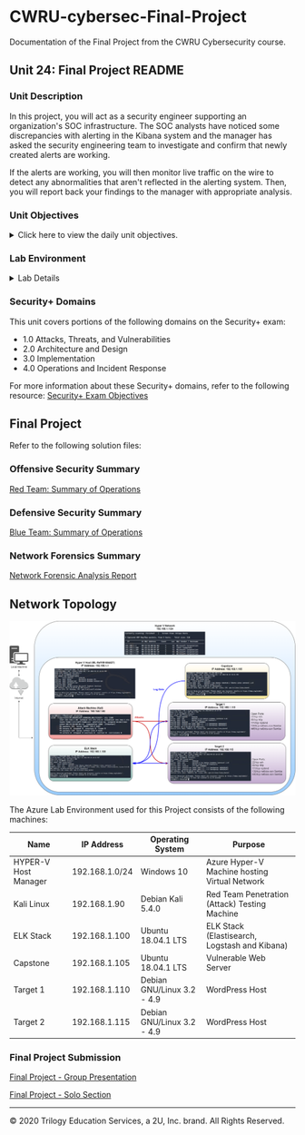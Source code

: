 # CWRU-cybersec-Final-Project
Documentation of the Final Project from the CWRU Cybersecurity course.

## Unit 24: Final Project README

### Unit Description

In this project, you will act as a security engineer supporting an organization's SOC infrastructure. The SOC analysts have noticed some discrepancies with alerting in the Kibana system and the manager has asked the security engineering team to investigate and confirm that newly created alerts are working. 

If the alerts are working, you will then monitor live traffic on the wire to detect any abnormalities that aren't reflected in the alerting system. Then, you will report back your findings to the manager with appropriate analysis.


### Unit Objectives 

<details>
    <summary>Click here to view the daily unit objectives.</summary>

  <br>

- **Days 1 and 2:** Alert and Attacking Target 1

    - Configure alerts in Kibana 
    - Attack a machine on the network.
    - Capture the flag on the victim machine.

- **Day 3:** Wireshark Strikes Back

    - Capture network traffic
    - Investigate a number of suspicious activities
    - Collect corporate misuse evidence
    - Work in groups to create a presentation


- **Day 4:** Final Group Presentations

    - Complete and submit group presentations
    - Submit an offensive red team analysis
    - Submit a defensive blue team analysis
    - Submit a network forensic analysis. 

</details>


### Lab Environment


<details><summary>Lab Details</summary>
<br>

In this unit, you will be using a new Web Vulns lab environment located in Windows Azure Lab Services. RDP into the **Windows RDP host machine** using the following credentials:

  - Username: `azadmin`
  - Password: `p4ssw0rd*`

This is a diagram of the network and the machines that will be used in this lab:

![](Images/final-project-setup.png)

Open the Hyper-V Manager to access the nested machines:

**ELK machine credentials:** The same ELK setup that you created in Project 1. It holds the Kibana dashboards.
- Username: `vagrant`
- Password: `vagrant`
- IP Address: `192.168.1.100`

**Kali:** A standard Kali Linux machine for use in the penetration test on Day 1. 
- Username: `root`
- Password: `toor`
- IP Address: `192.168.1.90`

**Capstone:** Filebeat and Metricbeat are installed and will forward logs to the ELK machine. 
- IP Address: `192.168.1.105`
   - Please note that this VM is in the network solely for the purpose of testing alerts.

**Target 1:** Exposes a vulnerable WordPress server.
- IP Address: `192.168.1.110`

**Target 2:** Students should ignore Target 2 until they have completed all other parts of the project.

</details>  

### Security+ Domains

This unit covers portions of the following domains on the Security+ exam:

- 1.0 Attacks, Threats, and Vulnerabilities 
- 2.0 Architecture and Design 
- 3.0 Implementation
- 4.0 Operations and Incident Response 

For more information about these Security+ domains, refer to the following resource: [Security+ Exam Objectives](https://comptiacdn.azureedge.net/webcontent/docs/default-source/exam-objectives/comptia-security-sy0-601-exam-objectives-(2-0).pdf?sfvrsn=8c5889ff_2)

## Final Project

Refer to the following solution files: 

### Offensive Security Summary

[Red Team: Summary of Operations](https://github.com/thunder-katz/CWRU-cybersec-Final-Project/blob/main/Red%20Team.pdf)  

### Defensive Security Summary

[Blue Team: Summary of Operations](https://github.com/thunder-katz/CWRU-cybersec-Final-Project/blob/main/Blue%20Team.pdf)  

### Network Forensics Summary

[Network Forensic Analysis Report](https://github.com/thunder-katz/CWRU-cybersec-Final-Project/blob/main/Network%20Analysis.pdf)  

## Network Topology

![Network Topology](https://github.com/thunder-katz/CWRU-cybersec-Final-Project/blob/main/Network%20Diagram.png)

The Azure Lab Environment used for this Project consists of the following machines:

| Name              	| IP Address     	| Operating System          	| Purpose                                       	|
|-------------------	|----------------	|---------------------------	|-----------------------------------------------	|
| HYPER-V Host Manager 	| 192.168.1.0/24 	| Windows 10                	| Azure Hyper-V Machine hosting Virtual Network 	|
| Kali Linux        	| 192.168.1.90   	| Debian Kali 5.4.0         	| Red Team Penetration (Attack) Testing Machine    	|
| ELK Stack         	| 192.168.1.100  	| Ubuntu 18.04.1 LTS        	| ELK Stack (Elastisearch, Logstash and Kibana)    	|
| Capstone          	| 192.168.1.105  	| Ubuntu 18.04.1 LTS         	| Vulnerable Web Server                         	|
| Target 1          	| 192.168.1.110  	| Debian GNU/Linux 3.2 - 4.9 	| WordPress Host                                	|
| Target 2          	| 192.168.1.115  	| Debian GNU/Linux 3.2 - 4.9 	| WordPress Host                                	|

### Final Project Submission

[Final Project - Group Presentation](https://github.com/thunder-katz/CWRU-cybersec-Final-Project/blob/main/Final%20Project%20Presentation%20-%20Group.pdf)  

[Final Project - Solo Section](https://github.com/thunder-katz/CWRU-cybersec-Final-Project/blob/main/Network%20Presentation%20-%20Solo.pdf)

---
© 2020 Trilogy Education Services, a 2U, Inc. brand. All Rights Reserved.
